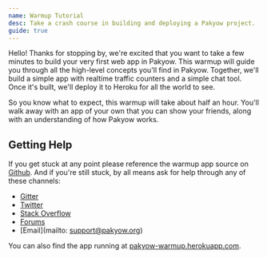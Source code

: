 ```yaml
---
name: Warmup Tutorial
desc: Take a crash course in building and deploying a Pakyow project.
guide: true
---
```


Hello! Thanks for stopping by, we're excited that you want to take a few minutes
to build your very first web app in Pakyow. This warmup will guide you through
all the high-level concepts you'll find in Pakyow. Together, we'll build a
simple app with realtime traffic counters and a simple chat tool. Once it's
built, we'll deploy it to Heroku for all the world to see.

So you know what to expect, this warmup will take about half an hour. You'll
walk away with an app of your own that you can show your friends, along with an
understanding of how Pakyow works.

## Getting Help

If you get stuck at any point please reference the warmup app source on
[Github](https://github.com/pakyow/pakyow-warmup). And if you're still stuck, by
all means ask for help through any of these channels:

- [Gitter](https://gitter.im/pakyow/chat)
- [Twitter](http://twitter.com/pakyow)
- [Stack Overflow](http://stackoverflow.com/questions/tagged/pakyow)
- [Forums](http://forums.pakyow.org)
- [Email](mailto: support@pakyow.org)

You can also find the app running at
[pakyow-warmup.herokuapp.com](http://pakyow-warmup.herokuapp.com).
